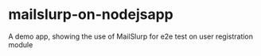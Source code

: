 # mailslurp-on-nodejsapp
A demo app, showing the use of MailSlurp for e2e test on user registration module
